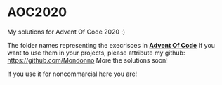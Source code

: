 # AOC2020
My solutions for Advent Of Code 2020 :) 

The folder names representing the execrisces in [**Advent Of Code**](https://adventofcode.com/)
If you want to use them in your projects, please attribute my github: https://github.com/Mondonno
More the solutions soon!

If you use it for noncommarcial here you are!
